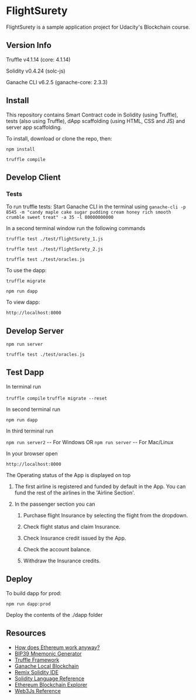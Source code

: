 # FlightSurety

FlightSurety is a sample application project for Udacity's Blockchain course.

## Version Info

Truffle v4.1.14 (core: 4.1.14)

Solidity v0.4.24 (solc-js)

Ganache CLI v6.2.5 (ganache-core: 2.3.3)

## Install

This repository contains Smart Contract code in Solidity (using Truffle), tests (also using Truffle), dApp scaffolding (using HTML, CSS and JS) and server app scaffolding.

To install, download or clone the repo, then:

`npm install`

`truffle compile`

## Develop Client

### Tests
To run truffle tests:
Start Ganache CLI in the terminal using
`ganache-cli -p 8545 -m "candy maple cake sugar pudding cream honey rich smooth crumble sweet treat" -a 35 -l 80000000000`

In a second terminal window run the following commands

`truffle test ./test/flightSurety_1.js`

`truffle test ./test/flightSurety_2.js`

`truffle test ./test/oracles.js`

To use the dapp:

`truffle migrate`

`npm run dapp`

To view dapp:

`http://localhost:8000`

## Develop Server

`npm run server`

`truffle test ./test/oracles.js`

## Test Dapp

In terminal run

`truffle compile`
`truffle migrate --reset`

In second terminal run

`npm run dapp`

In third terminal run

`npm run server2` -- For Windows
OR
`npm run server` -- For Mac/Linux

In your browser open

`http://localhost:8000`

The Operating status of the App is displayed on top

1. The first airline is registered and funded by default in the App. You can fund the rest of the airlines in the 'Airline Section'.

2. In the passenger section you can

    1. Purchase flight Insurance by selecting the flight from the dropdown.
    
    2. Check flight status and claim Insurance.
    
    3. Check Insurance credit issued by the App.
    
    4. Check the account balance.
    
    5. Withdraw the Insurance credits.

## Deploy

To build dapp for prod:

`npm run dapp:prod`

Deploy the contents of the ./dapp folder


## Resources

* [How does Ethereum work anyway?](https://medium.com/@preethikasireddy/how-does-ethereum-work-anyway-22d1df506369)
* [BIP39 Mnemonic Generator](https://iancoleman.io/bip39/)
* [Truffle Framework](http://truffleframework.com/)
* [Ganache Local Blockchain](http://truffleframework.com/ganache/)
* [Remix Solidity IDE](https://remix.ethereum.org/)
* [Solidity Language Reference](http://solidity.readthedocs.io/en/v0.4.24/)
* [Ethereum Blockchain Explorer](https://etherscan.io/)
* [Web3Js Reference](https://github.com/ethereum/wiki/wiki/JavaScript-API)
